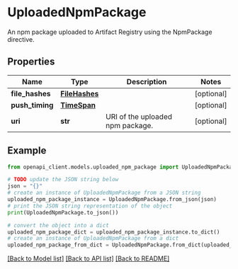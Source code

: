 # UploadedNpmPackage

An npm package uploaded to Artifact Registry using the NpmPackage directive.

## Properties

Name | Type | Description | Notes
------------ | ------------- | ------------- | -------------
**file_hashes** | [**FileHashes**](FileHashes.md) |  | [optional] 
**push_timing** | [**TimeSpan**](TimeSpan.md) |  | [optional] 
**uri** | **str** | URI of the uploaded npm package. | [optional] 

## Example

```python
from openapi_client.models.uploaded_npm_package import UploadedNpmPackage

# TODO update the JSON string below
json = "{}"
# create an instance of UploadedNpmPackage from a JSON string
uploaded_npm_package_instance = UploadedNpmPackage.from_json(json)
# print the JSON string representation of the object
print(UploadedNpmPackage.to_json())

# convert the object into a dict
uploaded_npm_package_dict = uploaded_npm_package_instance.to_dict()
# create an instance of UploadedNpmPackage from a dict
uploaded_npm_package_from_dict = UploadedNpmPackage.from_dict(uploaded_npm_package_dict)
```
[[Back to Model list]](../README.md#documentation-for-models) [[Back to API list]](../README.md#documentation-for-api-endpoints) [[Back to README]](../README.md)


